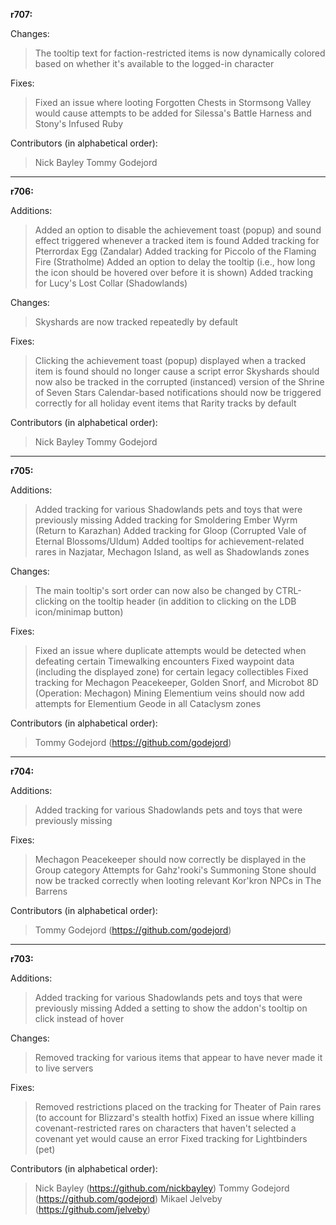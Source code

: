 **r707:**

Changes:
> The tooltip text for faction-restricted items is now dynamically colored based on whether it's available to the logged-in character

Fixes:
> Fixed an issue where looting Forgotten Chests in Stormsong Valley would cause attempts to be added for Silessa's Battle Harness and Stony's Infused Ruby

Contributors (in alphabetical order):
> Nick Bayley
> Tommy Godejord

-----

**r706:**

Additions:
> Added an option to disable the achievement toast (popup) and sound effect triggered whenever a tracked item is found
> Added tracking for Pterrordax Egg (Zandalar)
> Added tracking for Piccolo of the Flaming Fire (Stratholme)
> Added an option to delay the tooltip (i.e., how long the icon should be hovered over before it is shown)
> Added tracking for Lucy's Lost Collar (Shadowlands)

Changes:
> Skyshards are now tracked repeatedly by default

Fixes:
> Clicking the achievement toast (popup) displayed when a tracked item is found should no longer cause a script error
> Skyshards should now also be tracked in the corrupted (instanced) version of the Shrine of Seven Stars
> Calendar-based notifications should now be triggered correctly for all holiday event items that Rarity tracks by default

Contributors (in alphabetical order):
> Nick Bayley
> Tommy Godejord

-----

**r705:**

Additions:
> Added tracking for various Shadowlands pets and toys that were previously missing
> Added tracking for Smoldering Ember Wyrm (Return to Karazhan)
> Added tracking for Gloop (Corrupted Vale of Eternal Blossoms/Uldum)
> Added tooltips for achievement-related rares in Nazjatar, Mechagon Island, as well as Shadowlands zones

Changes:
> The main tooltip's sort order can now also be changed by CTRL-clicking on the tooltip header (in addition to clicking on the LDB icon/minimap button)

Fixes:
> Fixed an issue where duplicate attempts would be detected when defeating certain Timewalking encounters
> Fixed waypoint data (including the displayed zone) for certain legacy collectibles
> Fixed tracking for Mechagon Peacekeeper, Golden Snorf, and Microbot 8D (Operation: Mechagon)
> Mining Elementium veins should now add attempts for Elementium Geode in all Cataclysm zones

Contributors (in alphabetical order):
> Tommy Godejord (https://github.com/godejord)

-----

**r704:**

Additions:
> Added tracking for various Shadowlands pets and toys that were previously missing

Fixes:
> Mechagon Peacekeeper should now correctly be displayed in the Group category
> Attempts for Gahz'rooki's Summoning Stone should now be tracked correctly when looting relevant Kor'kron NPCs in The Barrens

Contributors (in alphabetical order):
> Tommy Godejord (https://github.com/godejord)

-----

**r703:**

Additions:
> Added tracking for various Shadowlands pets and toys that were previously missing
> Added a setting to show the addon's tooltip on click instead of hover

Changes:
> Removed tracking for various items that appear to have never made it to live servers

Fixes:
> Removed restrictions placed on the tracking for Theater of Pain rares (to account for Blizzard's stealth hotfix)
> Fixed an issue where killing covenant-restricted rares on characters that haven't selected a covenant yet would cause an error
> Fixed tracking for Lightbinders (pet)

Contributors (in alphabetical order):
> Nick Bayley (https://github.com/nickbayley)
> Tommy Godejord (https://github.com/godejord)
> Mikael Jelveby (https://github.com/jelveby)
